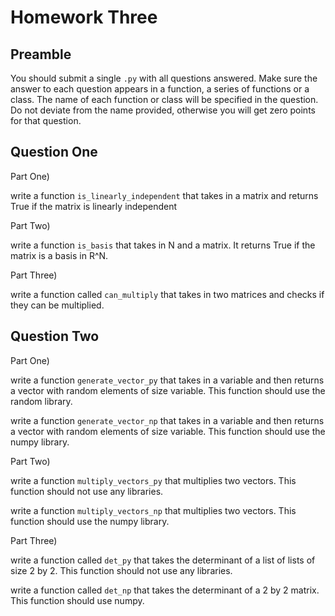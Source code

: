 # Homework Three

## Preamble

You should submit a single `.py` with all questions answered.  Make sure the answer to each question appears in a function, a series of functions or a class.  The name of each function or class will be specified in the question.  Do not deviate from the name provided, otherwise you will get zero points for that question.

## Question One

Part One)

write a function `is_linearly_independent` that takes in a matrix and returns True if the matrix is linearly independent

Part Two)

write a function `is_basis` that takes in N and a matrix.  It returns True if the matrix is a basis in R^N.  

Part Three)

write a function called `can_multiply` that takes in two matrices and checks if they can be multiplied.

## Question Two

Part One)

write a function `generate_vector_py` that takes in a variable and then returns a vector with random elements of size variable.  This function should use the random library.

write a function `generate_vector_np` that takes in a variable and then returns a vector with random elements of size variable.  This function should use the numpy library.

Part Two)

write a function `multiply_vectors_py` that multiplies two vectors.  This function should not use any libraries.

write a function `multiply_vectors_np` that multiplies two vectors.  This function should use the numpy library.

Part Three)

write a function called `det_py` that takes the determinant of a list of lists of size 2 by 2.  This function should not use any libraries.

write a function called `det_np` that takes the determinant of a 2 by 2 matrix.  This function should use numpy.

